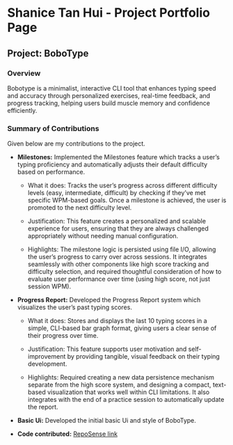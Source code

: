 # Shanice Tan Hui - Project Portfolio Page

## Project: BoboType

### Overview

Bobotype is a minimalist, interactive CLI tool that enhances typing speed and accuracy through personalized
exercises, real-time feedback, and progress tracking, helping users build muscle memory and confidence
efficiently.

### Summary of Contributions

Given below are my contributions to the project.

- **Milestones:** Implemented the Milestones feature which tracks a user’s typing proficiency and automatically adjusts their 
default difficulty based on performance.

  - What it does: Tracks the user’s progress across different difficulty levels (easy, intermediate, difficult) by checking 
  if they’ve met specific WPM-based goals. Once a milestone is achieved, the user is promoted to the next difficulty level.

  - Justification: This feature creates a personalized and scalable experience for users, ensuring that they are always 
  challenged appropriately without needing manual configuration.

  - Highlights: The milestone logic is persisted using file I/O, allowing the user’s progress to carry over across sessions.
It integrates seamlessly with other components like high score tracking and difficulty selection, and required 
thoughtful consideration of how to evaluate user performance over time (using high score, not just session WPM).


- **Progress Report:** Developed the Progress Report system which visualizes the user’s past typing scores.

    - What it does: Stores and displays the last 10 typing scores in a simple, CLI-based bar graph format, giving users a 
clear sense of their progress over time.

    - Justification: This feature supports user motivation and self-improvement by providing tangible, visual feedback on 
their typing development.

    - Highlights: Required creating a new data persistence mechanism separate from the high score system, and designing a 
compact, text-based visualization that works well within CLI limitations. It also integrates with the end of a practice 
session to automatically update the report.


- **Basic Ui:** Developed the initial basic Ui and style of BoboType.


- **Code contributed:** [RepoSense link](https://nus-cs2113-ay2425s2.github.io/tp-dashboard/?search=hyu&sort=groupTitle&sortWithin=title&timeframe=commit&mergegroup=&groupSelect=groupByRepos&breakdown=true&checkedFileTypes=docs~functional-code~test-code~other&since=2025-02-21&tabOpen=true&tabType=authorship&tabAuthor=shanicetanhui&tabRepo=AY2425S2-CS2113-F13-2%2Ftp%5Bmaster%5D&authorshipIsMergeGroup=false&authorshipFileTypes=docs~functional-code~test-code&authorshipIsBinaryFileTypeChecked=false&authorshipIsIgnoredFilesChecked=false)
